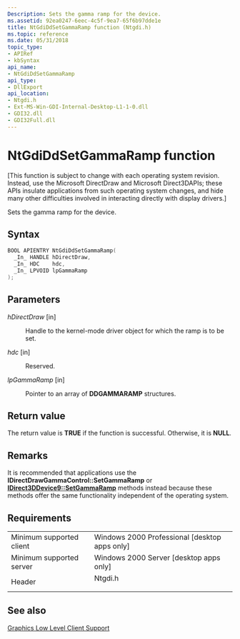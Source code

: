 ```yaml
---
Description: Sets the gamma ramp for the device.
ms.assetid: 92ea0247-6eec-4c5f-9ea7-65f6b97dde1e
title: NtGdiDdSetGammaRamp function (Ntgdi.h)
ms.topic: reference
ms.date: 05/31/2018
topic_type: 
- APIRef
- kbSyntax
api_name: 
- NtGdiDdSetGammaRamp
api_type: 
- DllExport
api_location: 
- Ntgdi.h
- Ext-MS-Win-GDI-Internal-Desktop-L1-1-0.dll
- GDI32.dll
- GDI32Full.dll
---
```


# NtGdiDdSetGammaRamp function

\[This function is subject to change with each operating system revision. Instead, use the Microsoft DirectDraw and Microsoft Direct3DAPIs; these APIs insulate applications from such operating system changes, and hide many other difficulties involved in interacting directly with display drivers.\]

Sets the gamma ramp for the device.

## Syntax


```C++
BOOL APIENTRY NtGdiDdSetGammaRamp(
  _In_ HANDLE hDirectDraw,
  _In_ HDC    hdc,
  _In_ LPVOID lpGammaRamp
);
```



## Parameters

<dl> <dt>

*hDirectDraw* \[in\]
</dt> <dd>

Handle to the kernel-mode driver object for which the ramp is to be set.

</dd> <dt>

*hdc* \[in\]
</dt> <dd>

Reserved.

</dd> <dt>

*lpGammaRamp* \[in\]
</dt> <dd>

Pointer to an array of **DDGAMMARAMP** structures.

</dd> </dl>

## Return value

The return value is **TRUE** if the function is successful. Otherwise, it is **NULL**.

## Remarks

It is recommended that applications use the **IDirectDrawGammaControl::SetGammaRamp** or [**IDirect3DDevice9::SetGammaRamp**](/windows/win32/api/d3d9helper/nf-d3d9helper-idirect3ddevice9-setgammaramp) methods instead because these methods offer the same functionality independent of the operating system.

## Requirements



|                                     |                                                                                    |
|-------------------------------------|------------------------------------------------------------------------------------|
| Minimum supported client<br/> | Windows 2000 Professional \[desktop apps only\]<br/>                         |
| Minimum supported server<br/> | Windows 2000 Server \[desktop apps only\]<br/>                               |
| Header<br/>                   | <dl> <dt>Ntgdi.h</dt> </dl> |



## See also

<dl> <dt>

[Graphics Low Level Client Support](-dxgkernel-low-level-client-support.md)
</dt> </dl>

 

 